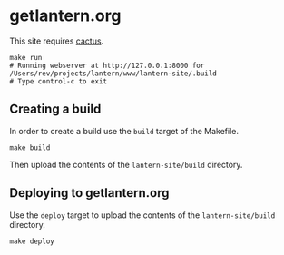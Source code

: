 # getlantern.org

This site requires [cactus](https://github.com/koenbok/Cactus).

```
make run
# Running webserver at http://127.0.0.1:8000 for /Users/rev/projects/lantern/www/lantern-site/.build
# Type control-c to exit
```

## Creating a build

In order to create a build use the `build` target of the Makefile.

```
make build
```

Then upload the contents of the `lantern-site/build` directory.

## Deploying to getlantern.org

Use the `deploy` target to upload the contents of the `lantern-site/build`
directory.

```
make deploy
```
